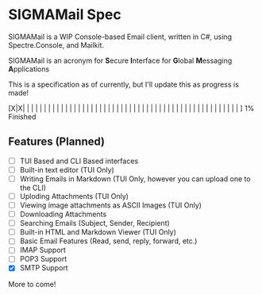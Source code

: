 # SIGMAMail Spec

SIGMAMail is a WIP Console-based Email client, written in C#, using Spectre.Console, and Mailkit.

SIGMAMail is an acronym for **S**ecure **I**nterface for **G**lobal **M**essaging **A**pplications

This is a specification as of currently, but I'll update this as progress is made!

[X|X| | | | | | | | | | | | | | | | | | | | | | | | | | | | | | | | | | | | | | | | | | | | | | | | | | | ] 1% Finished

## Features (Planned)

- [ ] TUI Based and CLI Based interfaces
- [ ] Built-in text editor (TUI Only)
- [ ] Writing Emails in Markdown (TUI Only, however you can upload one to the CLI)
- [ ] Uploding Attachments (TUI Only)
- [ ] Viewing image attachments as ASCII Images (TUI Only)
- [ ] Downloading Attachments
- [ ] Searching Emails (Subject, Sender, Recipient)
- [ ] Built-in HTML and Markdown Viewer (TUI Only)
- [ ] Basic Email Features (Read, send, reply, forward, etc.)
- [ ] IMAP Support
- [ ] POP3 Support
- [x] SMTP Support

More to come!
